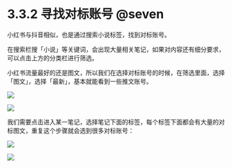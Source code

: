 # 3.3.2 寻找对标账号 @seven

小红书与抖音相似，也是通过搜索小说标签，找到对标账号。

在搜索栏搜「小说」等关键词，会出现大量相关笔记，如果对内容还有细分要求，可以点击上方的分类栏进行筛选。

小红书流量最好的还是图文，所以我们在选择对标账号的时候，在筛选里面，选择「图文」，选择「最新」，基本就能看到一些推文账号。

![](img/c58a3616e97b99d659eba15a57dc44c7.png)

![](img/1445390422405d71590047120198b316.png)

我们需要点击进入某一笔记，选择笔记下面的标签，每个标签下面都会有大量的对标图文，重复这个步骤就会选到很多对标账号：

![](img/b75dcb64d370364069bf854716acfd3e.png)

![](img/fdccf11e23b5676cbdd10e60fe33ad60.png)